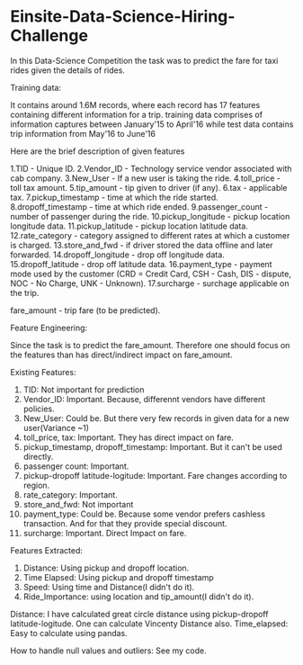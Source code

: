 # Einsite-Data-Science-Hiring-Challenge

In this Data-Science Competition the task was to predict the fare for taxi rides given the details of rides.

Training data: 

It contains around 1.6M records, where each record has  17 features containing different information for a trip. 
training data comprises of information captures between January'15 to April'16 while test data contains trip information from May'16 to June'16 

Here are the brief description of given features

  1.TID - Unique ID.
  2.Vendor_ID - Technology service vendor associated with cab company.
  3.New_User - If a new user is taking the ride.
  4.toll_price - toll tax amount.
  5.tip_amount - tip given to driver (if any).
  6.tax - applicable tax.
  7.pickup_timestamp - time at which the ride started.
  8.dropoff_timestamp - time at which ride ended.
  9.passenger_count - number of passenger during the ride.
  10.pickup_longitude - pickup location longitude data.
  11.pickup_latitude - pickup location latitude data.
  12.rate_category - category assigned to different rates at which a customer is charged.
  13.store_and_fwd - if driver stored the data offline and later forwarded.
  14.dropoff_longitude - drop off longitude data.
  15.dropoff_latitude - drop off latitude data.
  16.payment_type - payment mode used by the customer (CRD = Credit Card, CSH - Cash, DIS - dispute, NOC - No Charge, UNK - Unknown).
  17.surcharge - surchage applicable on the trip.

  fare_amount - trip fare (to be predicted).

 

Feature Engineering:

Since the task is to predict the fare_amount. Therefore one should focus on the features than has direct/indirect impact on fare_amount.

Existing Features:
  1.  TID: Not important for prediction
  2.  Vendor_ID: Important. Because, differennt vendors have different policies.
  3.  New_User:  Could be. But there very few records in given data for a new user(Variance ~1)
  4.  toll_price, tax: Important. They has direct impact on fare.
  5.  pickup_timestamp, dropoff_timestamp: Important. But it can't be used directly. 
  6.  passenger count: Important.
  7.  pickup-dropoff latitude-logitude: Important. Fare changes according to region.
  8.  rate_category: Important.
  9.  store_and_fwd: Not important
  10. payment_type: Could be. Because some vendor prefers cashless transaction. And for that they provide special discount.
  11. surcharge: Important. Direct Impact on fare.
  
Features Extracted:
  1. Distance: Using pickup and dropoff location.
  2. Time Elapsed: Using pickup and dropoff timestamp
  3. Speed: Using time and Distance(I didn't do it).
  4. Ride_Importance: using location and tip_amount(I didn't do it).
  
Distance: I have calculated great circle distance using pickup-dropoff latitude-logitude. One can calculate Vincenty Distance also.
Time_elapsed: Easy to calculate using pandas.

How to handle null values and outliers: See my code.
